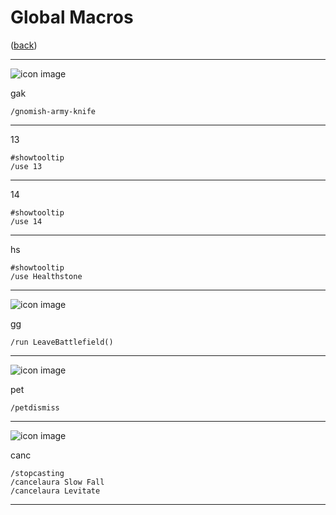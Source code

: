 <!--
    =====================================
    generator=datazen
    version=3.2.0
    hash=2eb0e4d8f8e8cf05d7b9ba64936ffc25
    =====================================
-->

# Global Macros

([back](README.md))

---

![icon image](https://wow.zamimg.com/images/wow/icons/large/inv_misc_enggizmos_swissarmy.jpg)

gak

```
/gnomish-army-knife
```

---

13

```
#showtooltip
/use 13
```

---

14

```
#showtooltip
/use 14
```

---

hs

```
#showtooltip
/use Healthstone
```

---

![icon image](https://wow.zamimg.com/images/wow/icons/large/achievement_bg_takexflags_ab.jpg)

gg

```
/run LeaveBattlefield()
```

---

![icon image](https://wow.zamimg.com/images/wow/icons/large/inv_leatherworking_70_petleash.jpg)

pet

```
/petdismiss
```

---

![icon image](https://wow.zamimg.com/images/wow/icons/large/creatureportrait_creature_iceblock.jpg)

canc

```
/stopcasting
/cancelaura Slow Fall
/cancelaura Levitate
```

---
